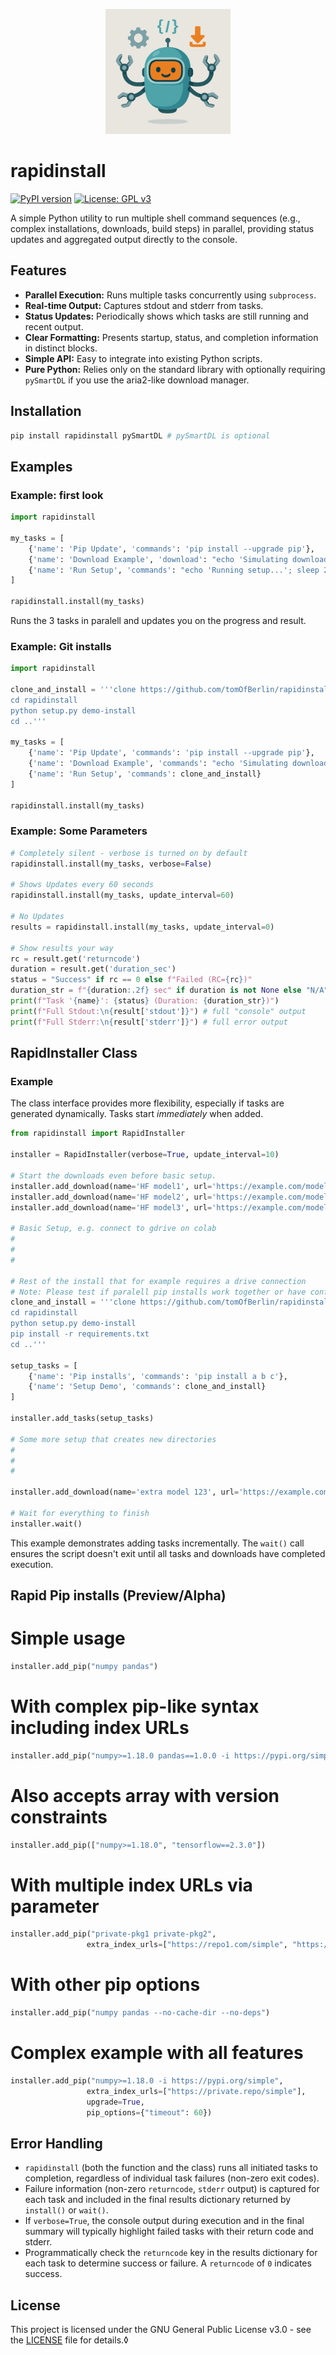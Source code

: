 <p align="center">
  <img src="https://raw.githubusercontent.com/tomofberlin/rapidinstall/master/Bolt.png" alt="Bolt the Builder Bot - RapidInstall Mascot" width="200">
</p>

# rapidinstall

[![PyPI version](https://badge.fury.io/py/rapidinstall.svg)](https://badge.fury.io/py/rapidinstall)
[![License: GPL v3](https://img.shields.io/badge/License-GPLv3-blue.svg)](https://www.gnu.org/licenses/gpl-3.0)
<!-- ------------------------
[![GitHub Repo stars](https://img.shields.io/github/stars/tomOfBerlin/rapidinstall?style=social)](https://github.com/tomOfBerlin/rapidinstall)
-->
A simple Python utility to run multiple shell command sequences (e.g., complex installations, downloads, build steps) in parallel, providing status updates and aggregated output directly to the console.

## Features

*   **Parallel Execution:** Runs multiple tasks concurrently using `subprocess`.
*   **Real-time Output:** Captures stdout and stderr from tasks.
*   **Status Updates:** Periodically shows which tasks are still running and recent output.
*   **Clear Formatting:** Presents startup, status, and completion information in distinct blocks.
*   **Simple API:** Easy to integrate into existing Python scripts.
*   **Pure Python:** Relies only on the standard library with optionally requiring `pySmartDL` if you use the aria2-like download manager.


## Installation

```bash
pip install rapidinstall pySmartDL # pySmartDL is optional
```


## Examples

### Example: first look
```python
import rapidinstall

my_tasks = [
    {'name': 'Pip Update', 'commands': 'pip install --upgrade pip'},
    {'name': 'Download Example', 'download': "echo 'Simulating download...'; sleep 30; echo 'Download complete!'"}, # using pySmartDL, similar to aria2
    {'name': 'Run Setup', 'commands': "echo 'Running setup...'; sleep 20; echo 'Setup finished.'"}
]

rapidinstall.install(my_tasks)
```
Runs the 3 tasks in paralell and updates you on the progress and result.

### Example: Git installs
```python
import rapidinstall

clone_and_install = '''clone https://github.com/tomOfBerlin/rapidinstall
cd rapidinstall
python setup.py demo-install
cd ..'''

my_tasks = [
    {'name': 'Pip Update', 'commands': 'pip install --upgrade pip'},
    {'name': 'Download Example', 'commands': "echo 'Simulating download...'; sleep 30; echo 'Download complete!'"},
    {'name': 'Run Setup', 'commands': clone_and_install}
]

rapidinstall.install(my_tasks)
```


### Example: Some Parameters

```python
# Completely silent - verbose is turned on by default
rapidinstall.install(my_tasks, verbose=False)

# Shows Updates every 60 seconds
rapidinstall.install(my_tasks, update_interval=60)

# No Updates
results = rapidinstall.install(my_tasks, update_interval=0)

# Show results your way
rc = result.get('returncode')
duration = result.get('duration_sec')
status = "Success" if rc == 0 else f"Failed (RC={rc})"
duration_str = f"{duration:.2f} sec" if duration is not None else "N/A"
print(f"Task '{name}': {status} (Duration: {duration_str})")
print(f"Full Stdout:\n{result['stdout']}") # full "console" output
print(f"Full Stderr:\n{result['stderr']}") # full error output
```

## RapidInstaller Class
### Example
The class interface provides more flexibility, especially if tasks are generated dynamically. Tasks start *immediately* when added.

```python
from rapidinstall import RapidInstaller

installer = RapidInstaller(verbose=True, update_interval=10)

# Start the downloads even before basic setup.
installer.add_download(name='HF model1', url='https://example.com/model1.zip')
installer.add_download(name='HF model2', url='https://example.com/model1.zip')
installer.add_download(name='HF model3', url='https://example.com/model1.zip')

# Basic Setup, e.g. connect to gdrive on colab
#
#
#

# Rest of the install that for example requires a drive connection
# Note: Please test if paralell pip installs work together or have conflicts.
clone_and_install = '''clone https://github.com/tomOfBerlin/rapidinstall
cd rapidinstall
python setup.py demo-install
pip install -r requirements.txt
cd ..'''

setup_tasks = [
    {'name': 'Pip installs', 'commands': 'pip install a b c'},
    {'name': 'Setup Demo', 'commands': clone_and_install}
]

installer.add_tasks(setup_tasks)

# Some more setup that creates new directories
#
#
#

installer.add_download(name='extra model 123', url='https://example.com/model1.zip', directory='new_directory/models')

# Wait for everything to finish
installer.wait()
```
This example demonstrates adding tasks incrementally. The `wait()` call ensures the script doesn't exit until all tasks and downloads have completed execution.

## Rapid Pip installs (Preview/Alpha)

# Simple usage
```python
installer.add_pip("numpy pandas")
```

# With complex pip-like syntax including index URLs
```python
installer.add_pip("numpy>=1.18.0 pandas==1.0.0 -i https://pypi.org/simple --extra-index-url https://custom.pypi.org/simple")
```

# Also accepts array with version constraints
```python
installer.add_pip(["numpy>=1.18.0", "tensorflow==2.3.0"])
```

# With multiple index URLs via parameter
```python
installer.add_pip("private-pkg1 private-pkg2",
                 extra_index_urls=["https://repo1.com/simple", "https://repo2.com/simple"])
```
# With other pip options
```python
installer.add_pip("numpy pandas --no-cache-dir --no-deps")
```
# Complex example with all features
```python
installer.add_pip("numpy>=1.18.0 -i https://pypi.org/simple",
                 extra_index_urls=["https://private.repo/simple"],
                 upgrade=True,
                 pip_options={"timeout": 60})
```
## Error Handling

*   `rapidinstall` (both the function and the class) runs all initiated tasks to completion, regardless of individual task failures (non-zero exit codes).
*   Failure information (non-zero `returncode`, `stderr` output) is captured for each task and included in the final results dictionary returned by `install()` or `wait()`.
*   If `verbose=True`, the console output during execution and in the final summary will typically highlight failed tasks with their return code and stderr.
*   Programmatically check the `returncode` key in the results dictionary for each task to determine success or failure. A `returncode` of `0` indicates success.


## License

This project is licensed under the GNU General Public License v3.0 - see the [LICENSE](LICENSE) file for details.◊
